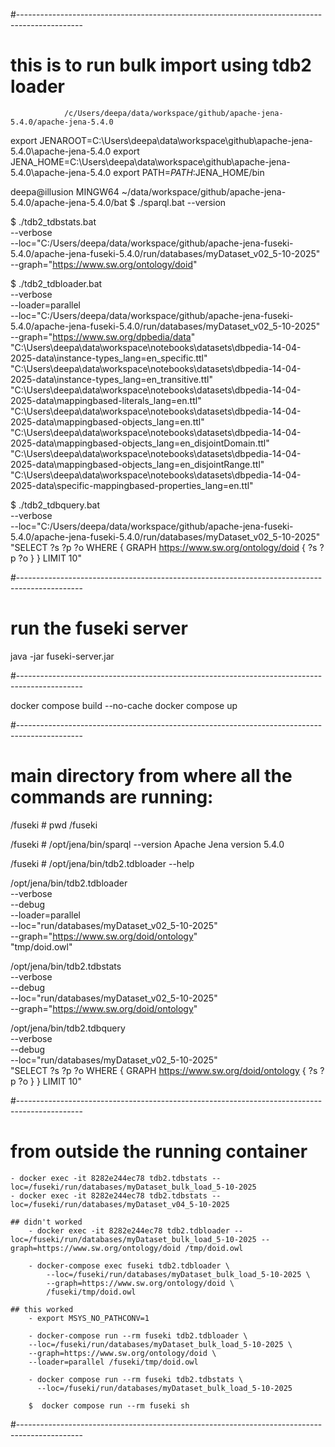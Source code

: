 
#----------------------------------------------------------------------------------------------
# this is to run bulk import using tdb2 loader
                /c/Users/deepa/data/workspace/github/apache-jena-5.4.0/apache-jena-5.4.0
export JENAROOT=C:\Users\deepa\data\workspace\github\apache-jena-5.4.0\apache-jena-5.4.0
export JENA_HOME=C:\Users\deepa\data\workspace\github\apache-jena-5.4.0\apache-jena-5.4.0
export PATH=$PATH:$JENA_HOME/bin

deepa@illusion MINGW64 ~/data/workspace/github/apache-jena-5.4.0/apache-jena-5.4.0/bat
  $ ./sparql.bat --version

  $ ./tdb2_tdbstats.bat \
    --verbose \
    --loc="C:/Users/deepa/data/workspace/github/apache-jena-fuseki-5.4.0/apache-jena-fuseki-5.4.0/run/databases/myDataset_v02_5-10-2025" \
    --graph="https://www.sw.org/ontology/doid"
 
  $ ./tdb2_tdbloader.bat \
    --verbose \
    --loader=parallel \
    --loc="C:/Users/deepa/data/workspace/github/apache-jena-fuseki-5.4.0/apache-jena-fuseki-5.4.0/run/databases/myDataset_v02_5-10-2025" \
    --graph="https://www.sw.org/dpbedia/data" \
    "C:\Users\deepa\data\workspace\notebooks\datasets\dbpedia-14-04-2025-data\instance-types_lang=en_specific.ttl" \
    "C:\Users\deepa\data\workspace\notebooks\datasets\dbpedia-14-04-2025-data\instance-types_lang=en_transitive.ttl" \
    "C:\Users\deepa\data\workspace\notebooks\datasets\dbpedia-14-04-2025-data\mappingbased-literals_lang=en.ttl" \
    "C:\Users\deepa\data\workspace\notebooks\datasets\dbpedia-14-04-2025-data\mappingbased-objects_lang=en.ttl" \
    "C:\Users\deepa\data\workspace\notebooks\datasets\dbpedia-14-04-2025-data\mappingbased-objects_lang=en_disjointDomain.ttl" \
    "C:\Users\deepa\data\workspace\notebooks\datasets\dbpedia-14-04-2025-data\mappingbased-objects_lang=en_disjointRange.ttl" \
    "C:\Users\deepa\data\workspace\notebooks\datasets\dbpedia-14-04-2025-data\specific-mappingbased-properties_lang=en.ttl"

  $ ./tdb2_tdbquery.bat \
    --verbose \
    --loc="C:/Users/deepa/data/workspace/github/apache-jena-fuseki-5.4.0/apache-jena-fuseki-5.4.0/run/databases/myDataset_v02_5-10-2025" \
    "SELECT ?s ?p ?o WHERE { GRAPH <https://www.sw.org/ontology/doid> { ?s ?p ?o } } LIMIT 10"

#----------------------------------------------------------------------------------------------
     
# run the fuseki server
java -jar fuseki-server.jar

#----------------------------------------------------------------------------------------------

docker compose build --no-cache
docker compose up

#----------------------------------------------------------------------------------------------
# main directory from where all the commands are running:
/fuseki # pwd
/fuseki

/fuseki # /opt/jena/bin/sparql --version
Apache Jena version 5.4.0

/fuseki # /opt/jena/bin/tdb2.tdbloader --help

/opt/jena/bin/tdb2.tdbloader \
--verbose \
--debug \
--loader=parallel \
--loc="run/databases/myDataset_v02_5-10-2025" \
--graph="https://www.sw.org/doid/ontology" \
"tmp/doid.owl"

/opt/jena/bin/tdb2.tdbstats \
--verbose \
--debug \
--loc="run/databases/myDataset_v02_5-10-2025" \
--graph="https://www.sw.org/doid/ontology"

/opt/jena/bin/tdb2.tdbquery \
--verbose \
--debug \
--loc="run/databases/myDataset_v02_5-10-2025" \
"SELECT ?s ?p ?o WHERE { GRAPH <https://www.sw.org/doid/ontology> { ?s ?p ?o } } LIMIT 10"

#----------------------------------------------------------------------------------------------

# from outside the running container
    - docker exec -it 8282e244ec78 tdb2.tdbstats --loc=/fuseki/run/databases/myDataset_bulk_load_5-10-2025
    - docker exec -it 8282e244ec78 tdb2.tdbstats --loc=/fuseki/run/databases/myDataset_v04_5-10-2025

    ## didn't worked
        - docker exec -it 8282e244ec78 tdb2.tdbloader --loc=/fuseki/run/databases/myDataset_bulk_load_5-10-2025 --graph=https://www.sw.org/ontology/doid /tmp/doid.owl
         
        - docker-compose exec fuseki tdb2.tdbloader \
            --loc=/fuseki/run/databases/myDataset_bulk_load_5-10-2025 \
            --graph=https://www.sw.org/ontology/doid \
            /fuseki/tmp/doid.owl
    
    ## this worked
        - export MSYS_NO_PATHCONV=1
        
        - docker-compose run --rm fuseki tdb2.tdbloader \
        --loc=/fuseki/run/databases/myDataset_bulk_load_5-10-2025 \
        --graph=https://www.sw.org/ontology/doid \
        --loader=parallel /fuseki/tmp/doid.owl

        - docker compose run --rm fuseki tdb2.tdbstats \
          --loc=/fuseki/run/databases/myDataset_bulk_load_5-10-2025

        $  docker compose run --rm fuseki sh
#----------------------------------------------------------------------------------------------